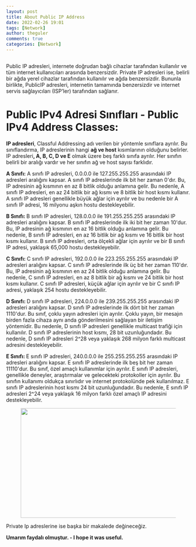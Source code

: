 ```yaml
---
layout: post
title: About Public IP Address
date: 2022-02-26 19:01
tags: [Network]
author: theguler
comments: true
categories: [Network]
---
```

<!-- wp:image {"id":2088,"sizeSlug":"large","linkDestination":"none"} -->
<figure class="wp-block-image size-large"><img src="https://farukguler.com/assets/post_images/ips.png?w=714" alt="" class="wp-image-2088" /></figure>
<!-- /wp:image -->

<!-- wp:paragraph -->
<p>Public IP adresleri, internete doğrudan bağlı cihazlar tarafından kullanılır ve tüm internet kullanıcıları arasında benzersizdir. Private IP adresleri ise, belirli bir ağda yerel cihazlar tarafından kullanılır ve ağda benzersizdir. Bununla birlikte, PublicIP adresleri, internetin tamamında benzersizdir ve internet servis sağlayıcıları (ISP’ler) tarafından sağlanır.</p>
<!-- /wp:paragraph -->

<!-- wp:heading {"level":1,"className":"wp-block-heading"} -->
<h1 class="wp-block-heading"><strong>Public IPv4&nbsp;Adresi Sınıfları - Public IPv4&nbsp;Address Classes:</strong></h1>
<!-- /wp:heading -->

<!-- wp:paragraph -->
<p><strong>IP adresleri</strong>, Classful Addressing adı verilen bir yöntemle sınıflara ayrılır. Bu sınıflandırma, IP adreslerinin hangi <strong>ağ ve host</strong> kısımlarının olduğunu belirler. IP adresleri<strong>, A, B, C, D ve E</strong> olmak üzere beş farklı sınıfa ayrılır. Her sınıfın belirli bir aralığı vardır ve her sınıfın ağ ve host sayısı farklıdır.</p>
<!-- /wp:paragraph -->

<!-- wp:paragraph -->
<p><strong>A Sınıfı:</strong> A sınıfı IP adresleri, 0.0.0.0 ile 127.255.255.255 arasındaki IP adresleri aralığını kapsar. A sınıfı IP adreslerinde ilk bit her zaman 0'dır. Bu, IP adresinin ağ kısmının en az 8 bitlik olduğu anlamına gelir. Bu nedenle, A sınıfı IP adresleri, en az 24 bitlik bir ağ kısmı ve 8 bitlik bir host kısmı kullanır. A sınıfı IP adresleri genellikle büyük ağlar için ayrılır ve bu nedenle bir A sınıfı IP adresi, 16 milyonu aşkın hostu destekleyebilir.</p>
<!-- /wp:paragraph -->

<!-- wp:paragraph -->
<p><strong>B Sınıfı: </strong>B sınıfı IP adresleri, 128.0.0.0 ile 191.255.255.255 arasındaki IP adresleri aralığını kapsar. B sınıfı IP adreslerinde ilk iki bit her zaman 10'dur. Bu, IP adresinin ağ kısmının en az 16 bitlik olduğu anlamına gelir. Bu nedenle, B sınıfı IP adresleri, en az 16 bitlik bir ağ kısmı ve 16 bitlik bir host kısmı kullanır. B sınıfı IP adresleri, orta ölçekli ağlar için ayrılır ve bir B sınıfı IP adresi, yaklaşık 65,000 hostu destekleyebilir.</p>
<!-- /wp:paragraph -->

<!-- wp:paragraph -->
<p><strong>C Sınıfı: </strong>C sınıfı IP adresleri, 192.0.0.0 ile 223.255.255.255 arasındaki IP adresleri aralığını kapsar. C sınıfı IP adreslerinde ilk üç bit her zaman 110'dır. Bu, IP adresinin ağ kısmının en az 24 bitlik olduğu anlamına gelir. Bu nedenle, C sınıfı IP adresleri, en az 8 bitlik bir ağ kısmı ve 24 bitlik bir host kısmı kullanır. C sınıfı IP adresleri, küçük ağlar için ayrılır ve bir C sınıfı IP adresi, yaklaşık 254 hostu destekleyebilir.</p>
<!-- /wp:paragraph -->

<!-- wp:paragraph -->
<p><strong>D Sınıfı: </strong>D sınıfı IP adresleri, 224.0.0.0 ile 239.255.255.255 arasındaki IP adresleri aralığını kapsar. D sınıfı IP adreslerinde ilk dört bit her zaman 1110'dur. Bu sınıf, çoklu yayın adresleri için ayrılır. Çoklu yayın, bir mesajın birden fazla cihaza aynı anda gönderilmesini sağlayan bir iletişim yöntemidir. Bu nedenle, D sınıfı IP adresleri genellikle multicast trafiği için kullanılır. D sınıfı IP adreslerinin host kısmı, 28 bit uzunluğundadır. Bu nedenle, D sınıfı IP adresleri 2^28 veya yaklaşık 268 milyon farklı multicast adresini destekleyebilir.</p>
<!-- /wp:paragraph -->

<!-- wp:paragraph -->
<p><strong>E Sınıfı: </strong>E sınıfı IP adresleri, 240.0.0.0 ile 255.255.255.255 arasındaki IP adresleri aralığını kapsar. E sınıfı IP adreslerinde ilk beş bit her zaman 11110'dur. Bu sınıf, özel amaçlı kullanımlar için ayrılır. E sınıfı IP adresleri, genellikle deneyler, araştırmalar ve gelecekteki protokoller için ayrılır. Bu sınıfın kullanımı oldukça sınırlıdır ve internet protokolünde pek kullanılmaz. E sınıfı IP adreslerinin host kısmı 24 bit uzunluğundadır. Bu nedenle, E sınıfı IP adresleri 2^24 veya yaklaşık 16 milyon farklı özel amaçlı IP adresini destekleyebilir.</p>
<!-- /wp:paragraph -->

<!-- wp:image {"id":6259,"width":"1156px","height":"299px","sizeSlug":"large","linkDestination":"none"} -->
<figure class="wp-block-image size-large is-resized"><img src="https://farukguler.com/assets/post_images/gg.png?w=1024" alt="" class="wp-image-6259" style="width:1156px;height:299px" /></figure>
<!-- /wp:image -->

<!-- wp:paragraph -->
<p>Private Ip adreslerine ise başka bir makalede değineceğiz.</p>
<!-- /wp:paragraph -->

<!-- wp:paragraph -->
<p><strong>Umarım faydalı olmuştur. - I hope it was useful.</strong></p>
<!-- /wp:paragraph -->

